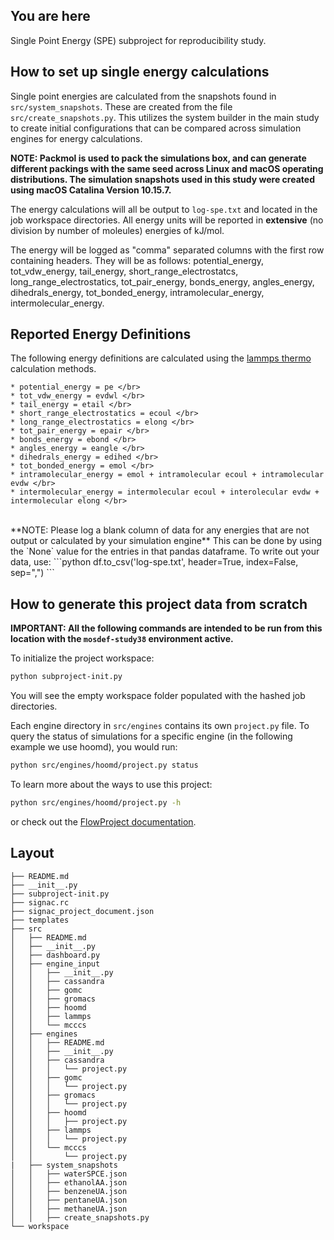## You are here
Single Point Energy (SPE) subproject for reproducibility study.

## How to set up single energy calculations
Single point energies are calculated from the snapshots found in `src/system_snapshots`. These are created from the file `src/create_snapshots.py`. This utilizes the system builder in the main study to create initial configurations that can be compared across simulation engines for energy calculations.

**NOTE: Packmol is used to pack the simulations box, and can generate different packings with the same seed across Linux and macOS operating distributions. The simulation snapshots used in this study were created using macOS Catalina Version 10.15.7.**

The energy calculations will all be output to `log-spe.txt` and located in the job workspace directories. All energy units will be reported in **extensive** (no division by number of moleules) energies of kJ/mol.

The energy will be logged as "comma" separated columns with the first row containing headers. They will be as follows:
potential_energy, tot_vdw_energy, tail_energy, short_range_electrostatcs, long_range_electrostatics, tot_pair_energy, bonds_energy, angles_energy, dihedrals_energy, tot_bonded_energy,
intramolecular_energy, intermolecular_energy.

## Reported Energy Definitions
The following energy definitions are calculated using the [lammps thermo](https://docs.lammps.org/thermo_style.html) calculation methods. </br>
```
* potential_energy = pe </br>
* tot_vdw_energy = evdwl </br>
* tail_energy = etail </br>
* short_range_electrostatics = ecoul </br>
* long_range_electrostatics = elong </br>
* tot_pair_energy = epair </br>
* bonds_energy = ebond </br>
* angles_energy = eangle </br>
* dihedrals_energy = edihed </br>
* tot_bonded_energy = emol </br>
* intramolecular_energy = emol + intramolecular ecoul + intramolecular evdw </br>
* intermolecular_energy = intermolecular ecoul + interolecular evdw + intermolecular elong </br>
``` 
</br>
**NOTE: Please log a blank column of data for any energies that are not output or calculated by your simulation engine**
This can be done by using the `None` value for the entries in that pandas dataframe. To write out your data, use:
```python
df.to_csv('log-spe.txt', header=True, index=False, sep=",")
```

## How to generate this project data from scratch

**IMPORTANT: All the following commands are intended to be run from this location with the `mosdef-study38` environment active.**

To initialize the project workspace:
```bash
python subproject-init.py
```
You will see the empty workspace folder populated with the hashed job directories.

Each engine directory in `src/engines` contains its own `project.py` file. To query the status of simulations for a specific engine (in the following example we use hoomd), you would run:
```bash
python src/engines/hoomd/project.py status
```

To learn more about the ways to use this project:
```bash
python src/engines/hoomd/project.py -h
```
or check out the [FlowProject documentation](https://docs.signac.io/en/latest/flow-project.html).


## Layout

```
├── README.md
├── __init__.py
├── subproject-init.py
├── signac.rc
├── signac_project_document.json
├── templates
├── src
│   ├── README.md
│   ├── __init__.py
│   ├── dashboard.py
│   ├── engine_input
│   │   ├── __init__.py
│   │   ├── cassandra
│   │   ├── gomc
│   │   ├── gromacs
│   │   ├── hoomd
│   │   ├── lammps
│   │   └── mcccs
│   ├── engines
│   │   ├── README.md
│   │   ├── __init__.py
│   │   ├── cassandra
│   │   │   └── project.py
│   │   ├── gomc
│   │   │   └── project.py
│   │   ├── gromacs
│   │   │   └── project.py
│   │   ├── hoomd
│   │   │   ├── project.py
│   │   ├── lammps
│   │   │   └── project.py
│   │   └── mcccs
│   │       └── project.py
|   ├── system_snapshots
│   │   ├── waterSPCE.json
│   │   ├── ethanolAA.json
│   │   ├── benzeneUA.json
│   │   ├── pentaneUA.json
│   │   ├── methaneUA.json
│   │   ├── create_snapshots.py
└── workspace
```
